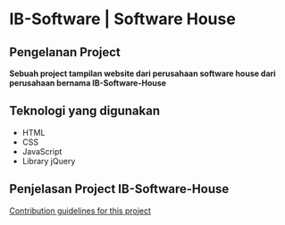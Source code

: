 # IB-Software | Software House

## Pengelanan Project

**Sebuah project tampilan website dari perusahaan software house dari perusahaan bernama IB-Software-House**

## Teknologi yang digunakan

- HTML
- CSS
- JavaScript
- Library jQuery

## Penjelasan Project IB-Software-House

[Contribution guidelines for this project](docs/CONTRIBUTING.md)
